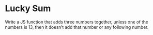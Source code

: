 Lucky Sum
=========

Write a JS function that adds three numbers together, unless one of the numbers is 13, then it doesn't add that number or any following number.
